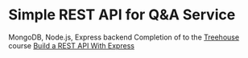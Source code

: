 # Simple REST API for Q&A Service
MongoDB, Node.js, Express backend
Completion of to the [Treehouse](https://teamtreehouse.com) course 
[Build a REST API With Express](https://teamtreehouse.com/library/build-a-rest-api-with-express)
